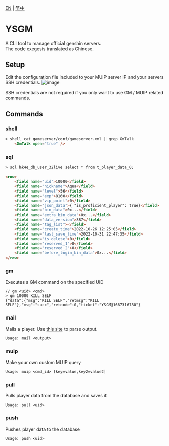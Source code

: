 [EN](README.md) | [简中](README_zh-cn.md) 

# YSGM

A CLI tool to manage official genshin servers.\
The code exegesis translated as Chinese.

## Setup
Edit the configuration file included to your MUIP server IP and your servers SSH credentials.
![image](https://user-images.githubusercontent.com/27217031/199267587-c7d1f8ed-535e-49e6-ae63-ef8c16a46086.png)

SSH credentials are not required if you only want to use GM / MUIP related commands.

## Commands

### shell
```html
> shell cat gameserver/conf/gameserver.xml | grep GmTalk
    <GmTalk open="true" />
```

### sql
```html
> sql hk4e_db_user_32live select * from t_player_data_0;

<row>
    <field name="uid">10000</field>
    <field name="nickname">Aqua</field>
    <field name="level">56</field>
    <field name="exp">8160</field>
    <field name="vip_point">0</field>
    <field name="json_data">{ "is_proficient_player": true}</field>
    <field name="bin_data">0x...</field>
    <field name="extra_bin_data">0x...</field>
    <field name="data_version">887</field>
    <field name="tag_list"></field>
    <field name="create_time">2022-10-26 12:25:05</field>
    <field name="last_save_time">2022-10-31 22:47:35</field>
    <field name="is_delete">0</field>
    <field name="reserved_1">0</field>
    <field name="reserved_2">0</field>
    <field name="before_login_bin_data">0x...</field>
</row>
```

### gm
Executes a GM command on the specified UID
```jsonc
// gm <uid> <cmd>
> gm 10000 KILL SELF
{"data":{"msg":"KILL SELF","retmsg":"KILL SELF"},"msg":"succ","retcode":0,"ticket":"YSGM@1667316780"}
```

### mail
Mails a player. Use [this site](https://memetrolls.net/miniprojects/mailparser/) to parse output.
```
Usage: mail <output>
```

### muip
Make your own custom MUIP query
```
Usage: muip <cmd_id> [key=value,key2=value2]
```

### pull
Pulls player data from the database and saves it
```
Usage: pull <uid>
```

### push
Pushes player data to the database
```
Usage: push <uid>
```
